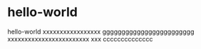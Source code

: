 # hello-world
hello-world
xxxxxxxxxxxxxxxxx
gggggggggggggggggggggggg
xxxxxxxxxxxxxxxxxxxxxxxx
xxx
cccccccccccccc
